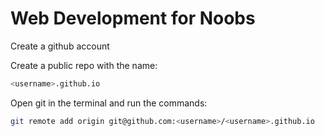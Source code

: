 # Web Development for Noobs

Create a github account

Create a public repo with the name:
```bash
<username>.github.io
```

Open git in the terminal and run the commands:
```sh
git remote add origin git@github.com:<username>/<username>.github.io
```